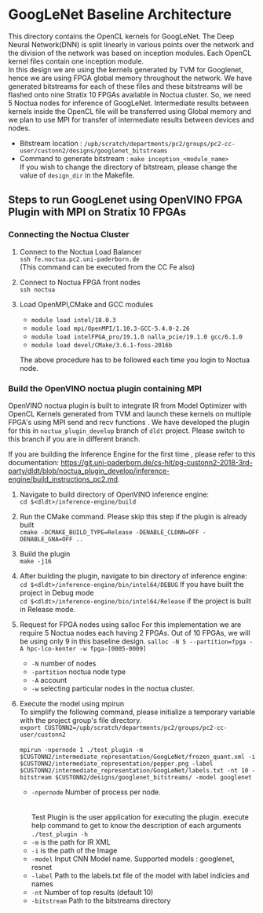 # GoogLeNet Baseline Architecture
This directory contains the OpenCL kernels for GoogLeNet. The Deep Neural Network(DNN) is split linearly in various points over the network and the division of the network was based
on inception modules. Each OpenCL kernel files contain one inception module.  
In this design we are using the kernels generated by TVM for Googlenet, hence we are using FPGA global memory throughout the network.
We have generated bitstreams for each of these files and these bitstreams will be flashed onto nine Stratix 10 FPGAs available in Noctua cluster. So, we need 5 Noctua nodes for inference of GoogLeNet. Intermediate
results between kernels inside the OpenCL file will be transferred using Global memory and we plan to use MPI for transfer of intermediate results between devices and nodes.

- Bitstream location : `/upb/scratch/departments/pc2/groups/pc2-cc-user/custonn2/designs/googlenet_bitstreams`
- Command to generate bitstream : `make inception_<module_name>`  
    If you wish to change the directory of bitstream, please change the value of `design_dir` in the Makefile.


## Steps to run GoogLenet using OpenVINO FPGA Plugin with MPI on Stratix 10 FPGAs

### Connecting the Noctua Cluster
1. Connect to the Noctua Load Balancer  
    `ssh fe.noctua.pc2.uni-paderborn.de`  
    (This command can be executed from the CC Fe also)

2. Connect to Noctua FPGA front nodes  
    `ssh noctua`

3. Load OpenMPI,CMake and GCC modules  
    - `module load intel/18.0.3`
	- `module load mpi/OpenMPI/1.10.3-GCC-5.4.0-2.26`
	- `module load intelFPGA_pro/19.1.0 nalla_pcie/19.1.0 gcc/6.1.0`
	- `module load devel/CMake/3.6.1-foss-2016b`


    The above procedure has to be followed each time you login to Noctua node.

### Build the OpenVINO noctua plugin containing MPI
 OpenVINO noctua plugin is built to integrate IR from Model Optimizer with OpenCL Kernels generated from TVM and launch these kernels on multiple FPGA's using MPI send and recv functions .
We have developed the plugin for this in `noctua_plugin_develop` branch of `dldt` project. Please switch to this branch if you are in different branch.

If you are building the Inference Engine for the first time , please refer to this documentation: https://git.uni-paderborn.de/cs-hit/pg-custonn2-2018-3rd-party/dldt/blob/noctua_plugin_develop/inference-engine/build_instructions_pc2.md.  
 1. Navigate to build directory of OpenVINO inference engine:  
    `cd $<dldt>/inference-engine/build`
2. Run the CMake command. Please skip this step if the plugin is already built  
	`cmake -DCMAKE_BUILD_TYPE=Release -DENABLE_CLDNN=OFF -DENABLE_GNA=OFF ..`
3. Build the plugin  
    `make -j16`  
4. After building the plugin, navigate to bin directory of inference engine:  
    `cd $<dldt>/inference-engine/bin/intel64/DEBUG` If you have built the project in Debug mode   
    `cd $<dldt>/inference-engine/bin/intel64/Release` if the project is built in Release mode.

5. Request for FPGA nodes using salloc 
    For this implementation we are require 5 Noctua nodes each having 2 FPGAs. Out of 10 FPGAs, we will be using only 9 in this baseline design.
	 `salloc -N 5 --partition=fpga -A hpc-lco-kenter -w fpga-[0005-0009]`
    - `-N` number of nodes
    - `-partition` noctua node type
    - `-A` account
    - `-w` selecting particular nodes in the noctua cluster.
6. Execute the model using mpirun  
    To simplify the following command, please initialize a temporary variable with the project group's file directory. <br> `export CUSTONN2=/upb/scratch/departments/pc2/groups/pc2-cc-user/custonn2`   <br><br>
    `mpirun -npernode 1 ./test_plugin -m $CUSTONN2/intermediate_representation/GoogLeNet/frozen_quant.xml -i $CUSTONN2/intermediate_representation/pepper.png -label $CUSTONN2/intermediate_representation/GoogLeNet/labels.txt -nt 10 -bitstream $CUSTONN2/designs/googlenet_bitstreams/ -model googlenet`  
    - `-npernode` Number of process per node.
<br><br>  
Test Plugin is the user application for executing the plugin. execute help command to get to know the description of each arguments `./test_plugin -h`
    - `-m` is the path for IR XML
    - `-i` is the path of the Image
    - `-model` Input CNN Model name. Supported models : googlenet, resnet
    - `-label` Path to the labels.txt file of the model with label indicies and names
    - `-nt`  Number of top results (default 10)
    - `-bitstream` Path to the bitstreams directory


